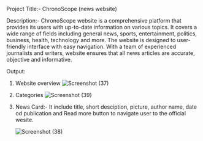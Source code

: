 Project Title:- ChronoScope (news website)

Description:-
ChronoScope website is a comprehensive platform that provides its users with up-to-date information on various topics. It covers a wide range of fields including general news, sports, entertainment, politics, business, health, technology and more. The website is designed to user-friendly interface with easy navigation. With a team of experienced journalists and writers, website ensures that all news articles are accurate, objective and informative.

Output:
 1. Website overview
 ![Screenshot (37)](https://github.com/AyushMahobia/news-app/assets/74254072/1d11eb99-ed52-4d8f-9429-22c7b3001126)
 2. Categories
 ![Screenshot (39)](https://github.com/AyushMahobia/news-app/assets/74254072/f8e90abc-d7c8-4b94-b7d2-d8a2f1a04420)
 3. News Card:- 
    It include title, short desciption, picture, author name, date od publication and Read more button to navigate user to the official         wesite.
    
    ![Screenshot (38)](https://github.com/AyushMahobia/news-app/assets/74254072/d2b1e110-5ce7-49cd-9e07-137c31693efd)
